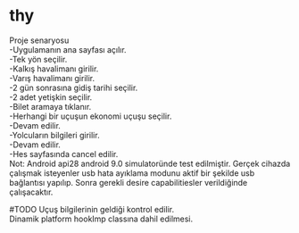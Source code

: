 # thy
Proje senaryosu<br>
-Uygulamanın ana sayfası açılır.<br>
-Tek yön seçilir.<br>
-Kalkış havalimanı girilir.<br>
-Varış havalimanı girilir.<br>
-2 gün sonrasına gidiş tarihi seçilir.<br>
-2 adet yetişkin seçilir.<br>
-Bilet aramaya tıklanır.<br>
-Herhangi bir uçuşun ekonomi uçuşu seçilir.<br>
-Devam edilir.<br>
-Yolcuların bilgileri girilir.<br>
-Devam edilir.<br>
-Hes sayfasında cancel edilir.<br>
Not: Android api28 android 9.0 simulatoründe test edilmiştir.
Gerçek cihazda çalışmak isteyenler usb hata ayıklama modunu aktif bir şekilde usb bağlantısı yapılıp. Sonra gerekli desire capabilitiesler verildiğinde çalışacaktır.

#TODO
Uçuş bilgilerinin geldiği kontrol edilir.<br>
Dinamik platform hookImp classına dahil edilmesi.<br>
